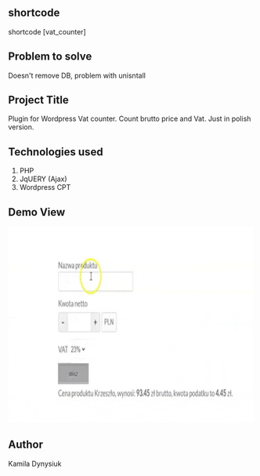 ## shortcode 

shortcode [vat_counter]

## Problem to solve

Doesn't remove DB, problem with unisntall

## Project Title

Plugin for Wordpress
Vat counter. Count brutto price and Vat. Just in polish version.



## Technologies used

1. PHP
2. JqUERY (Ajax)
3. Wordpress CPT


## Demo View

<img src="./demo/demo.gif" width="500" height="400" />


## Author

Kamila Dynysiuk

